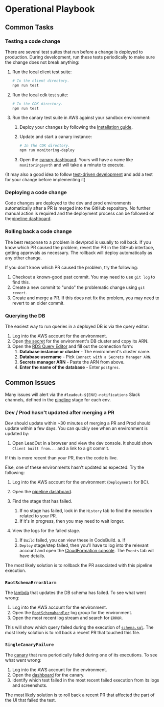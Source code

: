 # Operational Playbook

## Common Tasks

### Testing a code change

There are several test suites that run before a change is deployed to production. During
development, run these tests periodically to make sure the change does not break anything:

1. Run the local client test suite:

   ```sh
   # In the client directory.
   npm run test
   ```

1. Run the local cdk test suite:

   ```sh
   # In the CDK directory.
   npm run test
   ```

1. Run the canary test suite in AWS against your sandbox environment:

   1. Deploy your changes by following the [Installation guide](../getting-started.md).
   1. Update and start a canary instance:

      ```sh
      # In the CDK directory.
      npm run monitoring-deploy
      ```

   1. Open the
      [canary dashboard](https://us-east-2.console.aws.amazon.com/cloudwatch/home?region=us-east-2#synthetics:canary/list).
      Yours will have a name like `monitoringsynth` and will take a a minute to execute.

(It may also a good idea to follow
[test-driven development](https://en.wikipedia.org/wiki/Test-driven_development#Test-driven_development_cycle)
and add a test for your change before implementing it)

### Deploying a code change

<!-- TODO: Add a link to a doc describing the release process once written. -->

Code changes are deployed to the dev and prod environments automatically after a PR is merged into
the GitHub repository. No further manual action is required and the deployment process can be
followed on
the[pipeline dashboard](https://us-east-2.console.aws.amazon.com/codesuite/codepipeline/pipelines/OpenDataPlatform/view?region=us-east-2).

### Rolling back a code change

The best response to a problem in dev/prod is usually to roll back. If you know which PR caused the
problem, revert the PR in the GitHub interface, getting approvals as necessary. The rollback will
deploy automatically as any other change.

If you don't know which PR caused the problem, try the following:

1. Checkout a known-good past commit. You may need to use `git log` to find this.
1. Create a new commit to "undo" the problematic change using `git revert`.
1. Create and merge a PR. If this does not fix the problem, you may need to revert to an older
   commit.

### Querying the DB

The easiest way to run queries in a deployed DB is via the query editor:

1. Log into the AWS account for the environment.
1. Open
   [the secret](https://us-east-2.console.aws.amazon.com/secretsmanager/listsecrets?region=us-east-2&search=all%3DMainCluster%26all%3DOpenDataPlatform)
   for the environment's DB cluster and copy its ARN.
1. Open the
   [RDS Query Editor](https://us-east-2.console.aws.amazon.com/rds/home?region=us-east-2#query-editor:)
   and fill out the connection form:
   1. **Database instance or cluster** - The environment's cluster name.
   1. **Database username** - Pick `Connect with a Secrets Manager ARN`.
   1. **Secrets manager ARN** - Paste the ARN from above.
   1. **Enter the name of the database** - Enter `postgres`.

## Common Issues

Many issues will alert via the `#leadout-${ENV}-notifications` Slack channels, defined in the
[pipeline](../cdk/src/pipeline/pipeline-stack.ts) stage for each env.

### Dev / Prod hasn't updated after merging a PR

Dev should update within ~30 minutes of merging a PR and Prod should update within a few days. You
can quickly see when an environment is updated by:

1. Open LeadOut in a browser and view the dev console. It should show `Client built from...` and a
   link to a git commit.

If this is more recent than your PR, then the code is live.

Else, one of these environments hasn't updated as expected. Try the following:

1. Log into the AWS account for the environment (`Deployments` for BC).
1. Open the
   [pipeline dashboard](https://us-east-2.console.aws.amazon.com/codesuite/codepipeline/pipelines/OpenDataPlatform/view?region=us-east-2).

1. Find the stage that has failed.

   1. If no stage has failed, look in the `History` tab to find the execution related to your PR.
   1. If it's in progress, then you may need to wait longer.

1. View the logs for the failed stage.
   1. If `Build` failed, you can view these in CodeBuild. a. If
   1. `Deploy` stage/step failed, then you'll have to log into the relevant account and open the
      [CloudFormation console](https://us-east-2.console.aws.amazon.com/cloudformation/home?region=us-east-2#/stacks?filteringStatus=active&filteringText=opendataplatform&viewNested=true&hideStacks=false&stackId=).
      The `Events` tab will have details.

The most likely solution is to rollback the PR associated with this pipeline execution.

### `RootSchemaErrorAlarm`

The [lambda](../cdk/src/open-data-platform/data-plane/schema/schema.ts) that updates the DB schema
has failed. To see what went wrong:

1. Log into the AWS account for the environment.
1. Open the
   [`RootSchemahandler`](https://us-east-2.console.aws.amazon.com/cloudwatch/home?region=us-east-2#logsV2:log-groups$3FlogGroupNameFilter$3Drootschemahandler)
   log group for the environment.
1. Open the most recent log stream and search for `ERROR`.

This will show which query failed during the execution of
[`schema.sql`](../cdk/src/open-data-platform/data-plane/schema/schema.sql). The most likely solution
is to roll back a recent PR that touched this file.

### `SingleCanaryFailure`

The [canary](..cdk/src/monitoring/synthetics.ts) that runs periodically failed during one of its
executions. To see what went wrong:

1. Log into the AWS account for the environment.
1. Open the
   [dashboard](https://us-east-2.console.aws.amazon.com/cloudwatch/home?region=us-east-2#synthetics:canary/list)
   for the canary.
1. Identify which test failed in the most recent failed execution from its logs and screenshots.

The most likely solution is to roll back a recent PR that affected the part of the UI that failed
the test.
